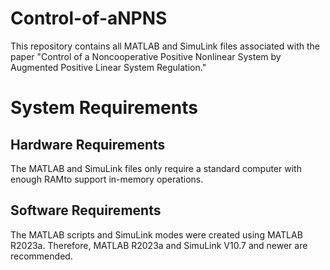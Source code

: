 # Control-of-aNPNS
This repository contains all MATLAB and SimuLink files associated with the paper "Control of a Noncooperative Positive Nonlinear System by Augmented Positive Linear System Regulation."

# System Requirements
## Hardware Requirements
The MATLAB and SimuLink files only require a standard computer with enough RAMto support in-memory operations.

## Software Requirements
The MATLAB scripts and SimuLink modes were created using MATLAB R2023a. Therefore, MATLAB R2023a and SimuLink V10.7 and newer are recommended.
